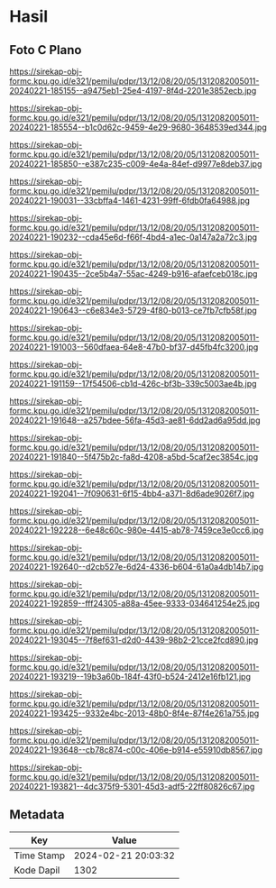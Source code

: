 # Hasil

## Foto C Plano

https://sirekap-obj-formc.kpu.go.id/e321/pemilu/pdpr/13/12/08/20/05/1312082005011-20240221-185155--a9475eb1-25e4-4197-8f4d-2201e3852ecb.jpg

https://sirekap-obj-formc.kpu.go.id/e321/pemilu/pdpr/13/12/08/20/05/1312082005011-20240221-185554--b1c0d62c-9459-4e29-9680-3648539ed344.jpg

https://sirekap-obj-formc.kpu.go.id/e321/pemilu/pdpr/13/12/08/20/05/1312082005011-20240221-185850--e387c235-c009-4e4a-84ef-d9977e8deb37.jpg

https://sirekap-obj-formc.kpu.go.id/e321/pemilu/pdpr/13/12/08/20/05/1312082005011-20240221-190031--33cbffa4-1461-4231-99ff-6fdb0fa64988.jpg

https://sirekap-obj-formc.kpu.go.id/e321/pemilu/pdpr/13/12/08/20/05/1312082005011-20240221-190232--cda45e6d-f66f-4bd4-a1ec-0a147a2a72c3.jpg

https://sirekap-obj-formc.kpu.go.id/e321/pemilu/pdpr/13/12/08/20/05/1312082005011-20240221-190435--2ce5b4a7-55ac-4249-b916-afaefceb018c.jpg

https://sirekap-obj-formc.kpu.go.id/e321/pemilu/pdpr/13/12/08/20/05/1312082005011-20240221-190643--c6e834e3-5729-4f80-b013-ce7fb7cfb58f.jpg

https://sirekap-obj-formc.kpu.go.id/e321/pemilu/pdpr/13/12/08/20/05/1312082005011-20240221-191003--560dfaea-64e8-47b0-bf37-d45fb4fc3200.jpg

https://sirekap-obj-formc.kpu.go.id/e321/pemilu/pdpr/13/12/08/20/05/1312082005011-20240221-191159--17f54506-cb1d-426c-bf3b-339c5003ae4b.jpg

https://sirekap-obj-formc.kpu.go.id/e321/pemilu/pdpr/13/12/08/20/05/1312082005011-20240221-191648--a257bdee-56fa-45d3-ae81-6dd2ad6a95dd.jpg

https://sirekap-obj-formc.kpu.go.id/e321/pemilu/pdpr/13/12/08/20/05/1312082005011-20240221-191840--5f475b2c-fa8d-4208-a5bd-5caf2ec3854c.jpg

https://sirekap-obj-formc.kpu.go.id/e321/pemilu/pdpr/13/12/08/20/05/1312082005011-20240221-192041--7f090631-6f15-4bb4-a371-8d6ade9026f7.jpg

https://sirekap-obj-formc.kpu.go.id/e321/pemilu/pdpr/13/12/08/20/05/1312082005011-20240221-192228--6e48c60c-980e-4415-ab78-7459ce3e0cc6.jpg

https://sirekap-obj-formc.kpu.go.id/e321/pemilu/pdpr/13/12/08/20/05/1312082005011-20240221-192640--d2cb527e-6d24-4336-b604-61a0a4db14b7.jpg

https://sirekap-obj-formc.kpu.go.id/e321/pemilu/pdpr/13/12/08/20/05/1312082005011-20240221-192859--fff24305-a88a-45ee-9333-034641254e25.jpg

https://sirekap-obj-formc.kpu.go.id/e321/pemilu/pdpr/13/12/08/20/05/1312082005011-20240221-193045--7f8ef631-d2d0-4439-98b2-21cce2fcd890.jpg

https://sirekap-obj-formc.kpu.go.id/e321/pemilu/pdpr/13/12/08/20/05/1312082005011-20240221-193219--19b3a60b-184f-43f0-b524-2412e16fb121.jpg

https://sirekap-obj-formc.kpu.go.id/e321/pemilu/pdpr/13/12/08/20/05/1312082005011-20240221-193425--9332e4bc-2013-48b0-8f4e-87f4e261a755.jpg

https://sirekap-obj-formc.kpu.go.id/e321/pemilu/pdpr/13/12/08/20/05/1312082005011-20240221-193648--cb78c874-c00c-406e-b914-e55910db8567.jpg

https://sirekap-obj-formc.kpu.go.id/e321/pemilu/pdpr/13/12/08/20/05/1312082005011-20240221-193821--4dc375f9-5301-45d3-adf5-22ff80826c67.jpg


## Metadata

| Key        | Value               |
| ---------- | ------------------- |
| Time Stamp | 2024-02-21 20:03:32 |
| Kode Dapil | 1302                |



